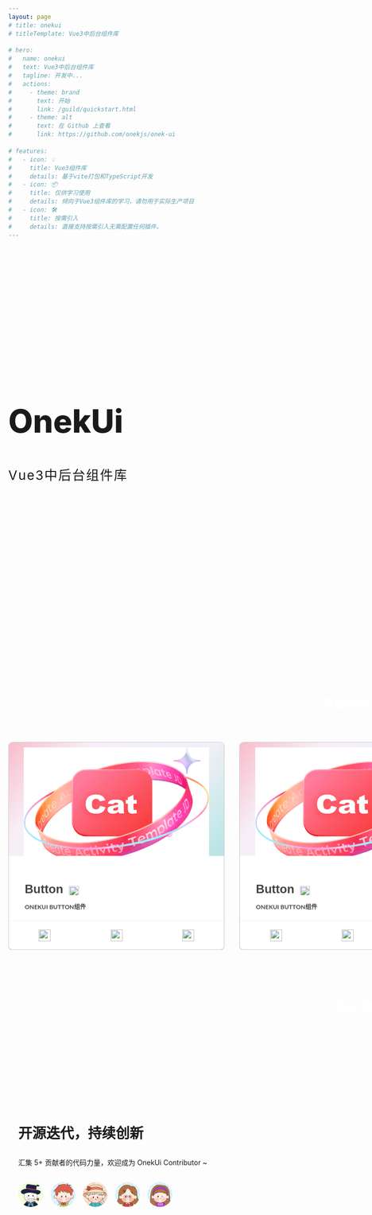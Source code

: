 ```yaml
---
layout: page
# title: onekui
# titleTemplate: Vue3中后台组件库

# hero:
#   name: onekui
#   text: Vue3中后台组件库
#   tagline: 开发中...
#   actions:
#     - theme: brand
#       text: 开始
#       link: /guild/quickstart.html
#     - theme: alt
#       text: 在 Github 上查看
#       link: https://github.com/onekjs/onek-ui

# features:
#   - icon: 💡
#     title: Vue3组件库
#     details: 基于vite打包和TypeScript开发
#   - icon: 📦
#     title: 仅供学习使用
#     details: 倾向于Vue3组件库的学习，请勿用于实际生产项目
#   - icon: 🛠️
#     title: 按需引入
#     details: 直接支持按需引入无需配置任何插件。
---
```



 <div class="docs-content">
      <div class="docs-content-index">
        <div class="docs-content-banner-box">
          <div class="content-left">
            <div class="content-title">OnekUi</div>
            <div class="content-smile"></div>
            <div class="content-subTitle">Vue3中后台组件库</div>
          </div>
          <div class="docs-content-banner-img docs-content-banner-imgcover">
           <div class="skew-box">
            <div class="docs-content-banner-swiper"></div>
           </div>
          </div>
        </div>
      </div>
      <div class="docs-content-base">
        <div class="docs-content-hd">
          <span class="docs-content-title">基础组件</span>
        </div>
          <div class="docs-content-catmarketing-content">
            <div class="docs-content-module">
              <div class="img-box">
                <img src="./public/cat-back.png" style="width: 86%; padding: 10px 0px;">
              </div>
              <div class="content-box">
                <h2 class="title">
                  Button
                  <img title="支持 vue 开发" src="https://img12.360buyimg.com/imagetools/jfs/t1/196475/33/30665/2108/639703a1Ef17ae707/ad59fc912f3681d2.png" class="tech-type-icon">
                </h2>
                <div class="desc">OnekUI button组件</div>
              </div>
              <div class="bottom-box">
                <div class="bottom-box-item">
                  <img src="https://img12.360buyimg.com/imagetools/jfs/t1/128915/29/34233/564/63a42dc9E3763ec6d/00c5954a6c033c25.png">
                </div>
                <div class="bottom-box-item">
                  <img src="https://img10.360buyimg.com/imagetools/jfs/t1/132787/21/33206/926/63a42dcaE93c2b7ce/17037b8539a0e504.png">
                </div>
                <div class="bottom-box-item">
                  <img src="https://img11.360buyimg.com/imagetools/jfs/t1/146163/4/34533/1045/63a42dcaE0e7aeb1f/3d0344c8f91f3c5b.png">
                </div>
              </div>
            </div>
            <div class="docs-content-module">
              <div class="img-box">
                <img src="./public/cat-back.png" style="width: 86%; padding: 10px 0px;">
              </div>
              <div class="content-box">
                <h2 class="title">
                  Button
                  <img title="支持 vue 开发" src="https://img12.360buyimg.com/imagetools/jfs/t1/196475/33/30665/2108/639703a1Ef17ae707/ad59fc912f3681d2.png" class="tech-type-icon">
                </h2>
                <div class="desc">OnekUI button组件</div>
              </div>
              <div class="bottom-box">
                <div class="bottom-box-item">
                  <img src="https://img12.360buyimg.com/imagetools/jfs/t1/128915/29/34233/564/63a42dc9E3763ec6d/00c5954a6c033c25.png">
                </div>
                <div class="bottom-box-item">
                  <img src="https://img10.360buyimg.com/imagetools/jfs/t1/132787/21/33206/926/63a42dcaE93c2b7ce/17037b8539a0e504.png">
                </div>
                <div class="bottom-box-item">
                  <img src="https://img11.360buyimg.com/imagetools/jfs/t1/146163/4/34533/1045/63a42dcaE0e7aeb1f/3d0344c8f91f3c5b.png">
                </div>
              </div>
            </div> 
            <div class="docs-content-module">
              <div class="img-box">
                <img src="./public/cat-back.png" style="width: 86%; padding: 10px 0px;">
              </div>
              <div class="content-box">
                <h2 class="title">
                  Button
                  <img title="支持 vue 开发" src="https://img12.360buyimg.com/imagetools/jfs/t1/196475/33/30665/2108/639703a1Ef17ae707/ad59fc912f3681d2.png" class="tech-type-icon">
                </h2>
                <div class="desc">OnekUI button组件</div>
              </div>
              <div class="bottom-box">
                <div class="bottom-box-item">
                  <img src="https://img12.360buyimg.com/imagetools/jfs/t1/128915/29/34233/564/63a42dc9E3763ec6d/00c5954a6c033c25.png">
                </div>
                <div class="bottom-box-item">
                  <img src="https://img10.360buyimg.com/imagetools/jfs/t1/132787/21/33206/926/63a42dcaE93c2b7ce/17037b8539a0e504.png">
                </div>
                <div class="bottom-box-item">
                  <img src="https://img11.360buyimg.com/imagetools/jfs/t1/146163/4/34533/1045/63a42dcaE0e7aeb1f/3d0344c8f91f3c5b.png">
                </div>
              </div>
            </div> 
          </div>
      </div>
      <div class="docs-content-jointly">
        <div class="docs-content-hd">
          <span class="docs-content-title">开源共建</span>
        </div>
        <div class="jointly-box">
          <div class="jointly-box-left">
            <div class="left-title">
              <h1>开源迭代，持续创新</h1>
              <span class="sub-title" >汇集 5+ 贡献者的代码力量，欢迎成为 OnekUi Contributor ~</span>
            </div>
            <div class="left-contributor">
                <img src="./public/1.png">
                <img src="./public/2.png">
                <img src="./public/3.png">
                <img src="./public/4.png">
                <img src="./public/5.png">
            </div>
          </div>
          <div class="jointly-box-right">
            <div class="jointly-direction">
              <div class="direction-center">
                <div class="direction-item direction-item-0" title="点击参与共建">
                  <span class="word" >合作共建</span>
                </div>
                <div class="direction-item direction-item-1" title="点击参与共建">
                  <span class="word">Issue 类</span>
                </div>
                <div class="direction-item direction-item-2" title="点击参与共建">
                  <span class="word" >新增组件</span>
                </div>
                <div class="direction-item direction-item-3" title="点击参与共建">
                  <span class="word" >国际化</span>
                </div>
                <div class="direction-item direction-item-4" title="点击参与共建">
                  <span class="word" >UI 定制</span>
                </div>
                <div class="direction-item direction-item-5" title="点击参与共建">
                  <span class="word" >平台类适配</span>
                </div>
                <div class="direction-item direction-item-6" title="点击参与共建">
                  <span class="word" >跨端扩展</span>
                </div>
              </div>
            </div>
          </div>
        </div>
      </div>
</div>
<!-- <div class="docs-footer">
  <VPTeamMembers size="small" :members="members" />
</div> -->

<!-- <script setup>
import { VPTeamMembers } from 'vitepress/theme'

const members = [
  {
    avatar: 'https://www.github.com/yyx990803.png',
    name: 'Evan You',
    title: 'Creator',
    links: [
      { icon: 'github', link: 'https://github.com/yyx990803' },
      { icon: 'twitter', link: 'https://twitter.com/youyuxi' }
    ]
  },
]
</script> -->

<style>

.docs-content {
   padding: 5px 0;
   height:100%
}
.docs-content-index {
    position: relative;
    min-height: 800px;
    display:flex;
    align-items:center;
}
.docs-content-index .docs-content-banner-box {
    display: flex;
    justify-content: space-between;
    align-items: center;
    width: 1390px;
    height: 100%;
    margin: 0 auto;
}
.docs-content-index .content-left {
    position: relative;
    top: -10%;
    width: 420px;
    min-width: 420px;
}
.docs-content-index .content-left .content-title {
    font-size: 64px;
    font-weight: 800;
    display: inline-block;
}
.docs-content-index .content-left .content-smile {
    width: 70px;
    height: 30px;
    background: url(https://storage.360buyimg.com/imgtools/09516173b9-9b32b9d0-3864-11eb-9a56-0104487ad2b0.png) no-repeat;
    background-size: contain;
}
.docs-content-index .content-left .content-subTitle {
    margin: 20px 0;
    font-size: 26px;
    letter-spacing: 2px;
}

.docs-content-index .docs-content-banner-box .docs-content-banner-img.docs-content-banner-imgcover {
    background: url(https://img10.360buyimg.com/imagetools/jfs/t1/29781/3/19183/142442/6332a685Eb8ac2a85/9880cdaea3a1ca14.png) no-repeat;
    background-size: 1050px 540px;
    background-position-x: right;
}
.docs-content-index .docs-content-banner-box .docs-content-banner-img {
    position: relative;
    width: 1050px;
    height: 540px;
    background: url(https://storage.360buyimg.com/imgtools/a423faab46-8b142e80-8bb1-11eb-853a-6fded8704e77.png) no-repeat;
    background-size: 1050px 540px;
    background-position-x: right;
}


.docs-content .docs-content-base {
    width: 1366px;
    overflow: hidden;
    margin: 90px auto;
}
.docs-content-hd{
    height: 52px;
    line-height: 52px;
    margin-bottom: 50px;
    text-align: center;
    position: relative;
}
.docs-content-title {
    width: 206px;
    height: 50px;
    background: url('./public/title.png') no-repeat;
    background-size: cover;
    color: #fff;
     display: inline-block;
    font-size: 26px;
    font-weight: bold;
}

.docs-content-catmarketing-content{
  display:flex;
  justify-content: space-between;
}
.docs-content-base .docs-content-module:nth-child(2) {
    margin: 0 30px;
}
.docs-content-base .docs-content-module{
    position: relative;
    flex: 1;
    background: #fff;
    box-shadow: 0 1px 1px #0000001a, 0 1px 1px #0000000d;
    border-radius: 8px;
    overflow: hidden;
    border: 1px solid #ccc;
}
.docs-content-base .docs-content-module .img-box {
    background: linear-gradient(130.16deg,#f9bccb 0%,#f7eff7 26.6663024476%,#f1f0f6 66.6930725524%,#b4e4e4 100%);
}
.docs-content-base .docs-content-module .img-box {
    position: relative;
    margin: 0;
    height: 228px;
    border-top-left-radius: 8px;
    border-top-right-radius: 8px;
    cursor: pointer;
}
.docs-content-base .docs-content-module .img-box img {
    width: 100%;
    height: 100%;
    margin: 0 auto;
    display: block;
    border-top-left-radius: 8px;
    border-top-right-radius: 8px;
}
.docs-content-base .docs-content-module .content-box {
    position: relative;
    padding: 20px 32px;
    background: #fff;
    overflow: hidden;
}
.docs-content-base .docs-content-module .content-box h2 {
    margin-bottom: 12px;
    font-size: 24px;
    font-family: Rubik,sans-serif;
    color: #434343;
}
.docs-content-base .docs-content-module .content-box .tech-type-icon {
    display:inline;
    width: 20px;
    height: 20px;
    vertical-align: middle;
    margin-left: 5px;
}

.docs-content-base .docs-content-module .content-box .desc {
    position: relative;
    color: #434343;
    font-family: MD Primer Bold,Rubik,Lato,Lucida Grande,Lucida Sans Unicode,Tahoma,Sans-Serif;
    text-transform: uppercase;
    font-weight: 700;
    font-size: 12px;
}
.docs-content-base .docs-content-module .bottom-box {
    display: flex;
    flex: 0 1 auto;
    border-top: 1px solid #f2f2f2;
    padding: 5px 0;
}
.docs-content-base .docs-content-module .bottom-box .bottom-box-item {
    display: flex;
    flex: 0 1 auto;
    width: 33.33%;
    height: 47px;
    font-size: 15px;
    color: #807f7f;
    align-items: center;
    justify-content: center;
    cursor: pointer;
}
.docs-content-base .docs-content-module .bottom-box .bottom-box-item img {
    width: 24px;
    height: 24px;
}

.docs-content-jointly {
  width: 1366px;
  overflow: hidden;
  margin: 0 auto 90px;
}
.docs-content-jointly .jointly-box {
    display: flex;
    justify-content: space-between;
    align-items: center;
    padding: 20px;
}

.docs-content-jointly .jointly-box .jointly-box-left {
    flex: 2;
}
.docs-content-jointly .jointly-box-left .sub-title {
    display: block;
    margin: 30px 0;
}
.docs-content-jointly .jointly-box-left .left-contributor {
    overflow: hidden;
    max-width: 900px;
    display:flex;
    flex-wrap:wrap
}
.docs-content-jointly .jointly-box-left .left-contributor img {
    width: 50px;
    height: 50px;
    border-radius: 50%;
    margin-right:15px;
    cursor: pointer;
}
.docs-content-jointly .jointly-box-right {
    flex: 1;
    width: 100%;
    height: 400px;
}
.docs-content-jointly .jointly-box-right .direction-center {
    position: relative;
    width: 100%;
    height: 400px;
}
.docs-content-jointly .jointly-box-right .direction-item-0 {
    left: 50%;
    top: 50%;
    width: 80px;
    height: 80px;
    background-color: #d83e4a;
    border-radius: 50%;
}
.docs-content-jointly .jointly-box-right .direction-item {
    position: absolute;
}

.docs-content-jointly .jointly-box-right .direction-item:hover {
    cursor: pointer;
    transition: all linear .2s;
    transform: scale(1.2);
}
@keyframes breathe-animation {
  0% {
    transform: scale(0);
    opacity: .5;
  }
  100% {
    transform: scale(2.5);
    opacity: .1;
  }
}
.docs-content-jointly .jointly-box-right .direction-item-0:before {
    content: "";
    display: block;
    width: 80px;
    height: 80px;
    border-radius: 50%;
    opacity: .7;
    background-color: #d83e4a;
    animation: breathe-animation 2s infinite cubic-bezier(0,0,.49,1.02);
}
.docs-content-jointly .jointly-box-right .direction-item .word {
    display: block;
    font-size: 12px;
    width: 50px;
    white-space: nowrap;
    position: absolute;
    text-align: center;
    bottom: -30px;
    left: 22%;
}
.docs-content-jointly .jointly-box-right .direction-item-1 {
    left: 40%;
    top: 18%;
    width: 40px;
    height: 40px;
    background-color: #ffa853;
    border-radius: 50%;
}
.docs-content-jointly .jointly-box-right .direction-item-1:before {
    content: "";
    display: block;
    width: 40px;
    height: 40px;
    border-radius: 50%;
    opacity: .7;
    background-color: #ffa853;
    animation: breathe-animation 3.5s infinite cubic-bezier(0,0,.49,1.02);
}
.docs-content-jointly .jointly-box-right .direction-item-2 {
    left: 70%;
    top: 20%;
    width: 40px;
    height: 40px;
    background-color: #3ed0f7;
    border-radius: 50%;
}
.docs-content-jointly .jointly-box-right .direction-item-2:before {
    content: "";
    display: block;
    width: 40px;
    height: 40px;
    border-radius: 50%;
    opacity: .7;
    background-color: #3ed0f7;
    animation: breathe-animation 2.5s infinite cubic-bezier(0,0,.49,1.02);
}
.docs-content-jointly .jointly-box-right .direction-item-3 {
    left: 85%;
    top: 50%;
    width: 40px;
    height: 40px;
    background-color: #eb7271;
    border-radius: 50%;
}
.docs-content-jointly .jointly-box-right .direction-item-3:before {
    content: "";
    display: block;
    width: 40px;
    height: 40px;
    border-radius: 50%;
    opacity: .7;
    background-color: #eb7271;
    animation: breathe-animation 3s infinite cubic-bezier(0,0,.49,1.02);
}
.docs-content-jointly .jointly-box-right .direction-item-4 {
    left: 20%;
    top: 50%;
    width: 30px;
    height: 30px;
    background-color: #bbe9aa;
    border-radius: 50%;
}
.docs-content-jointly .jointly-box-right .direction-item-4:before {
    content: "";
    display: block;
    width: 30px;
    height: 30px;
    border-radius: 50%;
    opacity: .7;
    background-color: #bbe9aa;
    animation: breathe-animation 2.5s infinite cubic-bezier(0,0,.49,1.02);
}
.docs-content-jointly .jointly-box-right .direction-item-5 {
    left: 30%;
    top: 80%;
    width: 40px;
    height: 40px;
    background-color: #27c2a3;
    border-radius: 50%;
}
.docs-content-jointly .jointly-box-right .direction-item-5:before {
    content: "";
    display: block;
    width: 40px;
    height: 40px;
    border-radius: 50%;
    opacity: .7;
    background-color: #27c2a3;
    animation: breathe-animation 3s infinite cubic-bezier(0,0,.49,1.02);
}
.docs-content-jointly .jointly-box-right .direction-item-6 {
    left: 75%;
    top: 90%;
    width: 20px;
    height: 20px;
    background-color: #ff999c;
    border-radius: 50%;
}
.docs-content-jointly .jointly-box-right .direction-item-6:before {
    content: "";
    display: block;
    width: 20px;
    height: 20px;
    border-radius: 50%;
    opacity: .7;
    background-color: #ff999c;
    animation: breathe-animation 4s infinite cubic-bezier(0,0,.49,1.02);
}

/* .docs-footer {
  padding: 30px 80px 20px;
  text-align: center;
} */
</style>
